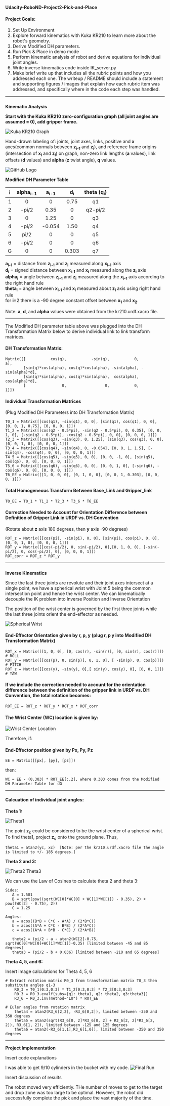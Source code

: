  **Udacity-RoboND-Project2-Pick-and-Place**


#### **Project Goals:**

 1. Set Up Environment
 2. Explore forward kinematics with Kuka KR210 to learn more about the robot's geometry.
 3. Derive Modified DH parameters.
 4. Run Pick & Place in demo mode
 5. Perform kinematic analysis of robot and derive equations for individual joint angles.
 6. Write inverse kinematics code inside IK_server.py
 7. Make brief write up that includes all the rubric points and how you addressed each one.  The writeup / README should include a statement and supporting figures / images that explain how each rubric item was addressed, and specifically where in the code each step was handled. 
___

###
**Kinematic Analysis**

<strong> 
Start with the Kuka KR210 zero-configuration graph (all joint angles are assumed = 0), add gripper frame.  
</strong>  

![Kuka KR210 Graph](/images/IMG_0084%20(2).jpg) 

Hand-drawn labeling of: joints, joint axes, links, positive and <strong>x</strong> axes(common normals between <strong>z<sub>i-1</sub></strong> and <strong>z<sub>i</sub></strong>), and reference frame origins (intersection of <strong>x<sub>i</sub></strong> and <strong>z<sub>i</sub></strong>) on graph, non-zero link lengths (<strong>a</strong> values), link offsets (<strong>d</strong> values) and <strong>alpha</strong> (<strong>z</strong> twist angle), <strong>q</strong> values.  

![GitHub Logo](/images/AllLabels.jpg)  

<strong>Modified DH Parameter Table</strong>

**i** | **alpha<sub>i-1</sub>** | **a<sub>i-1</sub>** | **d<sub>i</sub>** | **theta (q<sub>i</sub>)**
:--: | :-----: | :-: | :-: | :-----:
1 | 0 | 0 | 0.75 | q1
2 | -pi/2 | 0.35 | 0 | q2-pi/2
3 | 0 | 1.25 | 0 | q3
4 | -pi/2 | -0.054 | 1.50 | q4
5 | pi/2 | 0 | 0 | q5
6 | -pi/2 | 0 | 0 | q6
G | 0 | 0 | 0.303 |  q7

<strong>a<sub>i-1</sub></strong> = distance from <strong>z<sub>i-1</sub></strong> and <strong>z<sub>i</sub></strong> measured along <strong>x<sub>i-1</sub></strong> axis  
<strong>d<sub>i</sub></strong> = signed distance between <strong>x<sub>i-1</sub></strong> and <strong>x<sub>i</sub></strong> measured along the <strong>z<sub>i</sub></strong> axis  
<strong>alpha<sub>i</sub></strong> = angle between <strong>z<sub>i-1</sub></strong> and <strong>z<sub>i</sub></strong> measured along the <strong>x<sub>i-1</sub></strong> axis according to the right hand rule  
<strong>theta<sub>i</sub></strong> = angle between <strong>x<sub>i-1</sub></strong> and <strong>x<sub>i</sub></strong> measured about <strong>z<sub>i</sub></strong> axis using right hand rule  
for <strong>i</strong>=2 there is a -90 degree constant offset between <strong>x<sub>1</sub></strong> and <strong>x<sub>2</sub></strong>.

Note: <strong>a</strong>, <strong>d</strong>, and <strong>alpha</strong> values were obtained from the kr210.urdf.xacro file.  
___

The Modified DH parameter table above was plugged into the DH Transformation Matrix below to derive individual link to link transform matrices.

#### DH Transformation Matrix:
    Matrix([[           cos(q),           -sin(q),           0,             a],  
            [sin(q)*cos(alpha), cos(q)*cos(alpha), -sin(alpha), -sin(alpha)*d],
            [sin(q)*sin(alpha), cos(q)*sin(alpha),  cos(alpha),  cos(alpha)*d],  
            [                0,                 0,           0,             1]])  

#### Individual Transformation Matrices
(Plug Modified DH Parameters into DH Transformation Matrix)

    T0_1 = Matrix([[cos(q1), -sin(q1), 0, 0], [sin(q1), cos(q1), 0, 0], [0, 0, 1, 0.75], [0, 0, 0, 1]])  
    T1_2 = Matrix([[cos(q2 - 0.5*pi), -sin(q2 - 0.5*pi), 0, 0.35], [0, 0, 1, 0], [-sin(q2 - 0.5*pi), -cos(q2 - 0.5*pi), 0, 0], [0, 0, 0, 1]])  
    T2_3 = Matrix([[cos(q3), -sin(q3), 0, 1.25], [sin(q3), cos(q3), 0, 0], [0, 0, 1, 0], [0, 0, 0, 1]])  
    T3_4 = Matrix([[cos(q4), -sin(q4), 0, -0.054], [0, 0, 1, 1.5], [-sin(q4), -cos(q4), 0, 0], [0, 0, 0, 1]])  
    T4_5 = Matrix([[cos(q5), -sin(q5), 0, 0], [0, 0, -1, 0], [sin(q5), cos(q5), 0, 0], [0, 0, 0, 1]])  
    T5_6 = Matrix([[cos(q6), -sin(q6), 0, 0], [0, 0, 1, 0], [-sin(q6), -cos(q6), 0, 0], [0, 0, 0, 1]])  
    T6_EE = Matrix([[1, 0, 0, 0], [0, 1, 0, 0], [0, 0, 1, 0.303], [0, 0, 0, 1]])  

#### Total Homogeneous Transform Between Base_Link and Gripper_link

    T0_EE = T0_1 * T1_2 * T2_3 * T3_6 * T6_EE

#### Correction Needed to Account for Orientation Difference between Definition of Gripper Link in URDF vs. DH Convention
(Rotate about <strong>z</strong> axis 180 degrees, then <strong>y</strong> axis -90 degrees)

    ROT_z = Matrix([[cos(pi), -sin(pi), 0, 0], [sin(pi), cos(pi), 0, 0], [0, 0, 1, 0], [0, 0, 0, 1]])  
    ROT_y = Matrix([[cos(-pi/2), 0, sin(-pi/2), 0],[0, 1, 0, 0], [-sin(-pi/2), 0, cos(-pi/2), 0], [0, 0, 0, 1]])  
    ROT_corr = ROT_z * ROT_y  
___
###
**Inverse Kinematics**  

Since the last three joints are revolute and their joint axes intersect at a single point, we have a spherical wrist with Joint 5 being the common intersection point and hence the wrist center.  We can kinematically decouple the IK problem into Inverse Position and Inverse Orientation 

The position of the wrist center is governed by the first three joints while the last three joints orient the end-effector as needed.  

![Spherical Wrist](/images/Spherical%20Wrist.jpg) 

#### End-Effector Orientation given by r, p, y (plug r, p y into Modified DH Transformation Matrix)
    ROT_x = Matrix([[1, 0, 0], [0, cos(r), -sin(r)], [0, sin(r), cos(r)]])  # ROLL
    ROT_y = Matrix([[cos(p), 0, sin(p)], 0, 1, 0], [ -sin(p), 0, cos(p)]])  # PITCH
    ROT_z = Matrix([[cos(y), -sin(y), 0],[ sin(y), cos(y), 0], [0, 0, 1]])  # YAW
    
#### If we include the correction needed to account for the orientation difference between the definition of the gripper link in URDF vs. DH Convention, the total rotation becomes:

    ROT_EE = ROT_z * ROT_y * ROT_x * ROT_corr

#### The Wrist Center (WC) location is given by:

![Wrist Center Location](/images/WristCenter.jpg) 

Therefore, if:  

#### End-Effector position given by Px, Py, Pz
    EE = Matrix([[px], [py], [pz]])

then:  

    WC = EE - (0.303) * ROT_EE[:,2], where 0.303 comes from the Modified DH Parameter Table for dG
___
#### Calcuation of individual joint angles:

**Theta 1:**  

![Theta1](/images/Theta1.jpg)

The point <strong>z<sub>c</sub></strong> could be considered to be the wrist center of a spherical wrist. To find theta1, project <strong>z<sub>c</sub></strong> onto the ground plane.  Thus, 

    theta1 = atan2(yc, xc)  [Note: per the kr210.urdf.xacro file the angle is limited to +/- 185 degrees.]

**Theta 2 and 3:**  

![Theta2 Theta3](/images/Theta2Theta3.jpg) 

We can use the Law of Cosines to calculate theta 2 and theta 3:

    Sides:
       A = 1.501
       B = sqrt(pow((sqrt(WC[0]*WC[0] + WC[1]*WC[1]) - 0.35), 2) + pow((WC[2] - 0.75), 2))
       C = 1.25
       
    Angles:
       a = acos((B*B + C*C - A*A) / (2*B*C))
       b = acos((A*A + C*C - B*B) / (2*A*C))
       c = acos((A*A + B*B - C*C) / (2*A*B))

       theta2 = (pi/2 - a - atan2(WC[2]-0.75, sqrt(WC[0]*WC[0]+WC[1]*WC[1])-0.35) [limited between -45 and 85 degrees]
       theta3 = (pi/2 - b + 0.036) [limited between -210 and 65 degrees]

**Theta 4, 5, and 6:**  

Insert image calculations for Theta 4, 5, 6

	# Extract rotation matrix R0_3 from transformation matrix T0_3 then substitute angles q1-3  
        R0_3 = T0_1[0:3,0:3] * T1_2[0:3,0:3] * T2_3[0:3,0:3]
        R0_3 = R0_3.evalf(subs={q1: theta1, q2: theta2, q3:theta3})
        R3_6 = R0_3.inv(method="LU") * ROT_EE

	# Euler angles from rotation matrix  
        theta4 = atan2(R3_6[2,2], -R3_6[0,2]), limited between -350 and 350 degrees
        theta5 = atan2(sqrt(R3_6[0, 2]*R3_6[0, 2] + R3_6[2, 2]*R3_6[2, 2]), R3_6[1, 2]), limited between -125 and 125 degrees
        theta6 = atan2(-R3_6[1,1],R3_6[1,0]), limited between -350 and 350 degrees
___

<strong>
Project Implementation
</strong>

Insert code explanations

I was able to get 9/10 cylinders in the bucket with my code.
![Final Run](/images/FinalRun.jpg)

Insert discussion of results

The robot moved very efficiently.  THe number of moves to get to the target and drop zone was too large to be optimal.  However, the robot did successfully complete the pick and place the vast majority of the time.





